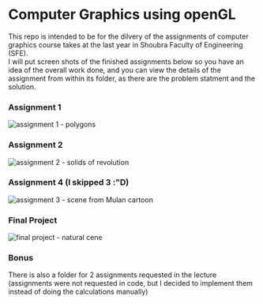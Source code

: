 # Computer Graphics using openGL
This repo is intended to be for the dilvery of the assignments of computer graphics course takes at the last year in Shoubra Faculty of Engineering (SFE).  
I will put screen shots of the finished assignments below so you have an idea of the overall work done, and you can view the details of the assignment from within its folder, as there are the problem statment and the solution.

### Assignment 1
![assignment 1 - polygons](https://i.imgur.com/x2A47Mj.png)

### Assignment 2
![assignment 2 - solids of revolution](https://i.imgur.com/YyxaFzB.gif)

### Assignment 4 (I skipped 3 :"D)
![assignment 3 - scene from Mulan cartoon](https://i.imgur.com/JyN7BZ5.png)

### Final Project
![final project - natural cene](https://i.imgur.com/XDKJb1C.png)

### Bonus
There is also a folder for 2 assignments requested in the lecture  
(assignments were not requested in code, but I decided to implement them instead of doing the calculations manually)
